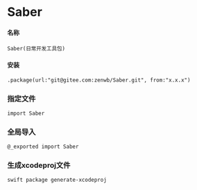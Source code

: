# Saber

#### 名称
```
Saber(日常开发工具包)
```
#### 安装
```
.package(url:"git@gitee.com:zenwb/Saber.git", from:"x.x.x")
```

### 指定文件
```
import Saber
```

### 全局导入
```
@_exported import Saber
```

### 生成xcodeproj文件
```
swift package generate-xcodeproj
```
